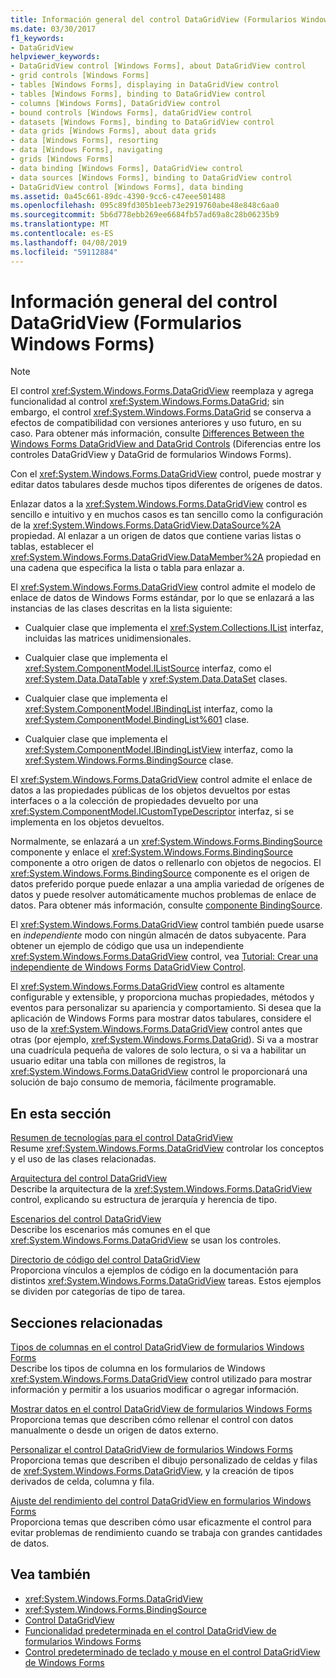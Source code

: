 ```yaml
---
title: Información general del control DataGridView (Formularios Windows Forms)
ms.date: 03/30/2017
f1_keywords:
- DataGridView
helpviewer_keywords:
- DataGridView control [Windows Forms], about DataGridView control
- grid controls [Windows Forms]
- tables [Windows Forms], displaying in DataGridView control
- tables [Windows Forms], binding to DataGridView control
- columns [Windows Forms], DataGridView control
- bound controls [Windows Forms], dataGridView control
- datasets [Windows Forms], binding to DataGridView control
- data grids [Windows Forms], about data grids
- data [Windows Forms], resorting
- data [Windows Forms], navigating
- grids [Windows Forms]
- data binding [Windows Forms], DataGridView control
- data sources [Windows Forms], binding to DataGridView control
- DataGridView control [Windows Forms], data binding
ms.assetid: 0a45c661-89dc-4390-9cc6-c47eee501488
ms.openlocfilehash: 095c89fd305b1eeb73e2919760abe48e848c6aa0
ms.sourcegitcommit: 5b6d778ebb269ee6684fb57ad69a8c28b06235b9
ms.translationtype: MT
ms.contentlocale: es-ES
ms.lasthandoff: 04/08/2019
ms.locfileid: "59112884"
---
```

# <a name="datagridview-control-overview-windows-forms"></a>Información general del control DataGridView (Formularios Windows Forms)
> [!NOTE]
>  El control <xref:System.Windows.Forms.DataGridView> reemplaza y agrega funcionalidad al control <xref:System.Windows.Forms.DataGrid>; sin embargo, el control <xref:System.Windows.Forms.DataGrid> se conserva a efectos de compatibilidad con versiones anteriores y uso futuro, en su caso. Para obtener más información, consulte [Differences Between the Windows Forms DataGridView and DataGrid Controls](differences-between-the-windows-forms-datagridview-and-datagrid-controls.md) (Diferencias entre los controles DataGridView y DataGrid de formularios Windows Forms).  
  
 Con el <xref:System.Windows.Forms.DataGridView> control, puede mostrar y editar datos tabulares desde muchos tipos diferentes de orígenes de datos.  
  
 Enlazar datos a la <xref:System.Windows.Forms.DataGridView> control es sencillo e intuitivo y en muchos casos es tan sencillo como la configuración de la <xref:System.Windows.Forms.DataGridView.DataSource%2A> propiedad. Al enlazar a un origen de datos que contiene varias listas o tablas, establecer el <xref:System.Windows.Forms.DataGridView.DataMember%2A> propiedad en una cadena que especifica la lista o tabla para enlazar a.  
  
 El <xref:System.Windows.Forms.DataGridView> control admite el modelo de enlace de datos de Windows Forms estándar, por lo que se enlazará a las instancias de las clases descritas en la lista siguiente:  
  
-   Cualquier clase que implementa el <xref:System.Collections.IList> interfaz, incluidas las matrices unidimensionales.  
  
-   Cualquier clase que implementa el <xref:System.ComponentModel.IListSource> interfaz, como el <xref:System.Data.DataTable> y <xref:System.Data.DataSet> clases.  
  
-   Cualquier clase que implementa el <xref:System.ComponentModel.IBindingList> interfaz, como la <xref:System.ComponentModel.BindingList%601> clase.  
  
-   Cualquier clase que implementa el <xref:System.ComponentModel.IBindingListView> interfaz, como la <xref:System.Windows.Forms.BindingSource> clase.  
  
 El <xref:System.Windows.Forms.DataGridView> control admite el enlace de datos a las propiedades públicas de los objetos devueltos por estas interfaces o a la colección de propiedades devuelto por una <xref:System.ComponentModel.ICustomTypeDescriptor> interfaz, si se implementa en los objetos devueltos.  
  
 Normalmente, se enlazará a un <xref:System.Windows.Forms.BindingSource> componente y enlace el <xref:System.Windows.Forms.BindingSource> componente a otro origen de datos o rellenarlo con objetos de negocios. El <xref:System.Windows.Forms.BindingSource> componente es el origen de datos preferido porque puede enlazar a una amplia variedad de orígenes de datos y puede resolver automáticamente muchos problemas de enlace de datos. Para obtener más información, consulte [componente BindingSource](bindingsource-component.md).  
  
 El <xref:System.Windows.Forms.DataGridView> control también puede usarse en *independiente* modo con ningún almacén de datos subyacente. Para obtener un ejemplo de código que usa un independiente <xref:System.Windows.Forms.DataGridView> control, vea [Tutorial: Crear una independiente de Windows Forms DataGridView Control](walkthrough-creating-an-unbound-windows-forms-datagridview-control.md).  
  
 El <xref:System.Windows.Forms.DataGridView> control es altamente configurable y extensible, y proporciona muchas propiedades, métodos y eventos para personalizar su apariencia y comportamiento. Si desea que la aplicación de Windows Forms para mostrar datos tabulares, considere el uso de la <xref:System.Windows.Forms.DataGridView> control antes que otras (por ejemplo, <xref:System.Windows.Forms.DataGrid>). Si va a mostrar una cuadrícula pequeña de valores de solo lectura, o si va a habilitar un usuario editar una tabla con millones de registros, la <xref:System.Windows.Forms.DataGridView> control le proporcionará una solución de bajo consumo de memoria, fácilmente programable.  
  
## <a name="in-this-section"></a>En esta sección  
 [Resumen de tecnologías para el control DataGridView](datagridview-control-technology-summary-windows-forms.md)  
 Resume <xref:System.Windows.Forms.DataGridView> controlar los conceptos y el uso de las clases relacionadas.  
  
 [Arquitectura del control DataGridView](datagridview-control-architecture-windows-forms.md)  
 Describe la arquitectura de la <xref:System.Windows.Forms.DataGridView> control, explicando su estructura de jerarquía y herencia de tipo.  
  
 [Escenarios del control DataGridView](datagridview-control-scenarios-windows-forms.md)  
 Describe los escenarios más comunes en el que <xref:System.Windows.Forms.DataGridView> se usan los controles.  
  
 [Directorio de código del control DataGridView](datagridview-control-code-directory-windows-forms.md)  
 Proporciona vínculos a ejemplos de código en la documentación para distintos <xref:System.Windows.Forms.DataGridView> tareas. Estos ejemplos se dividen por categorías de tipo de tarea.  
  
## <a name="related-sections"></a>Secciones relacionadas  
 [Tipos de columnas en el control DataGridView de formularios Windows Forms](column-types-in-the-windows-forms-datagridview-control.md)  
 Describe los tipos de columna en los formularios de Windows <xref:System.Windows.Forms.DataGridView> control utilizado para mostrar información y permitir a los usuarios modificar o agregar información.  
  
 [Mostrar datos en el control DataGridView de formularios Windows Forms](displaying-data-in-the-windows-forms-datagridview-control.md)  
 Proporciona temas que describen cómo rellenar el control con datos manualmente o desde un origen de datos externo.  
  
 [Personalizar el control DataGridView de formularios Windows Forms](customizing-the-windows-forms-datagridview-control.md)  
 Proporciona temas que describen el dibujo personalizado de celdas y filas de <xref:System.Windows.Forms.DataGridView>, y la creación de tipos derivados de celda, columna y fila.  
  
 [Ajuste del rendimiento del control DataGridView en formularios Windows Forms](performance-tuning-in-the-windows-forms-datagridview-control.md)  
 Proporciona temas que describen cómo usar eficazmente el control para evitar problemas de rendimiento cuando se trabaja con grandes cantidades de datos.  
  
## <a name="see-also"></a>Vea también

- <xref:System.Windows.Forms.DataGridView>
- <xref:System.Windows.Forms.BindingSource>
- [Control DataGridView](datagridview-control-windows-forms.md)
- [Funcionalidad predeterminada en el control DataGridView de formularios Windows Forms](default-functionality-in-the-windows-forms-datagridview-control.md)
- [Control predeterminado de teclado y mouse en el control DataGridView de Windows Forms](default-keyboard-and-mouse-handling-in-the-windows-forms-datagridview-control.md)
